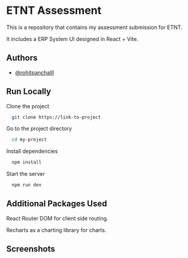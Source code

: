 
# ETNT Assessment

This is a repository that contains my assessment submission for ETNT.

It includes a ERP System UI designed in React + Vite.





## Authors

- [@rohitpanchalll](https://www.github.com/octokatherine)


## Run Locally

Clone the project

```bash
  git clone https://link-to-project
```

Go to the project directory

```bash
  cd my-project
```

Install dependencies

```bash
  npm install
```

Start the server

```bash
  npm run dev
```


## Additional Packages Used

React Router DOM for client side routing.

Recharts as a charting library for charts.

## Screenshots




